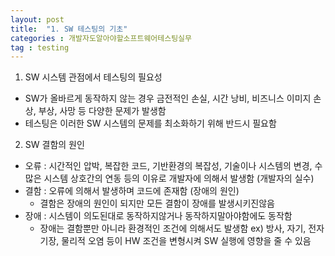 ```yaml
---
layout: post
title:  "1. SW 테스팅의 기초"
categories : 개발자도알아야할소프트웨어테스팅실무
tag : testing
---
```


1) SW 시스템 관점에서 테스팅의 필요성
- SW가 올바르게 동작하지 않는 경우 금전적인 손실, 시간 낭비, 비즈니스 이미지 손상, 부상, 사망 등 다양한 문제가 발생함
- 테스팅은 이러한 SW 시스템의 문제를 최소화하기 위해 반드시 필요함

2) SW 결함의 원인
- 오류 : 시간적인 압박, 복잡한 코드, 기반환경의 복잡성, 기술이나 시스템의 변경, 수많은 시스템 상호간의 연동 등의 이유로 개발자에 의해서 발생함 (개발자의 실수)
- 결함 : 오류에 의해서 발생하며 코드에 존재함 (장애의 원인)
  * 결함은 장애의 원인이 되지만 모든 결함이 장애를 발생시키진않음
- 장애 : 시스템이 의도된대로 동작하지않거나 동작하지말아야함에도 동작함
  * 장애는 결함뿐만 아니라 환경적인 조건에 의해서도 발생함
    ex) 방사, 자기, 전자기장, 물리적 오염 등이 HW 조건을 변형시켜 SW 실행에 영향을 줄 수 있음
